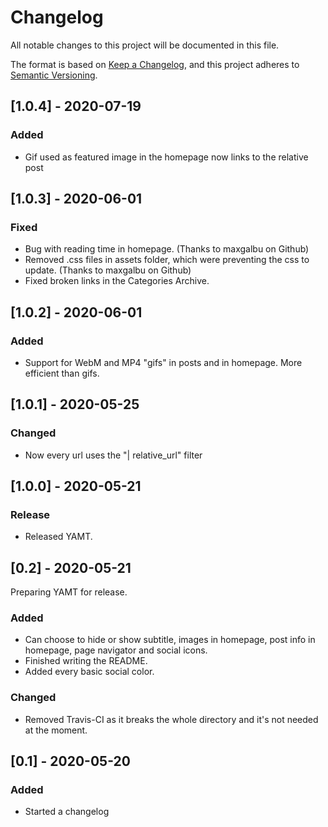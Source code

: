 # Changelog
All notable changes to this project will be documented in this file.

The format is based on [Keep a Changelog](https://keepachangelog.com/en/1.0.0/),
and this project adheres to [Semantic Versioning](https://semver.org/spec/v2.0.0.html).

## [1.0.4] - 2020-07-19
### Added
- Gif used as featured image in the homepage now links to the relative post

## [1.0.3] - 2020-06-01
### Fixed
 - Bug with reading time in homepage. (Thanks to maxgalbu on Github)
 - Removed .css files in assets folder, which were preventing the css to update. (Thanks to maxgalbu on Github)
 - Fixed broken links in the Categories Archive.

## [1.0.2] - 2020-06-01
### Added
 - Support for WebM and MP4 "gifs" in posts and in homepage. More efficient than gifs.

## [1.0.1] - 2020-05-25
### Changed
 - Now every url uses the "| relative_url" filter

## [1.0.0] - 2020-05-21
### Release
 - Released YAMT.

## [0.2] - 2020-05-21
Preparing YAMT for release.
### Added
 - Can choose to hide or show subtitle, images in homepage, post info in homepage, page navigator and social icons.
 - Finished writing the README.
 - Added every basic social color.

### Changed
 - Removed Travis-CI as it breaks the whole directory and it's not needed at the moment.
 

## [0.1] - 2020-05-20
### Added
 - Started a changelog
